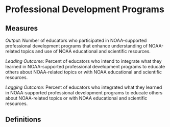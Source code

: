 # Professional Development Programs

## Measures

*Output*: Number of educators who participated in NOAA-supported professional development programs that enhance understanding of NOAA-related topics and use of NOAA educational and scientific resources.

*Leading Outcome*: Percent of educators who intend to integrate what they learned in NOAA-supported professional development programs to educate others about NOAA-related topics or with NOAA educational and scientific resources.

*Lagging Outcome*: Percent of educators who integrated what they learned in NOAA-supported professional development programs to educate others about NOAA-related topics or with NOAA educational and scientific resources.

## Definitions

